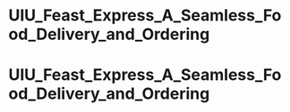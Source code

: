 # UIU_Feast_Express_A_Seamless_Food_Delivery_and_Ordering
# UIU_Feast_Express_A_Seamless_Food_Delivery_and_Ordering
